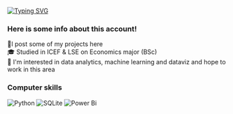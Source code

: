 [![Typing SVG](https://readme-typing-svg.herokuapp.com?font=Fira+Code&pause=1000&random=false&width=435&lines=Hi,+my+name+is+Ilya+Melkov)](https://git.io/typing-svg)


### Here is some info about this account!
🎯I post some of my projects here <br/>
🎓 Studied in ICEF & LSE on Economics major (BSc) <br/>
📍 I'm interested in data analytics, machine learning and dataviz and hope to work in this area<br/>


### Computer skills
![Python](https://img.shields.io/badge/python-3670A0?style=for-the-badge&logo=python&logoColor=ffdd54)
![SQLite](https://img.shields.io/badge/sqlite-%2307405e.svg?style=for-the-badge&logo=sqlite&logoColor=white)
![Power Bi](https://img.shields.io/badge/power_bi-F2C811?style=for-the-badge&logo=powerbi&logoColor=black)

     

<!--
**ilyamelkov/ilyamelkov** is a ✨ _special_ ✨ repository because its `README.md` (this file) appears on your GitHub profile.

Here are some ideas to get you started:

- 🔭 I’m currently working on ...
- 🌱 I’m currently learning ...
- 👯 I’m looking to collaborate on ...
- 🤔 I’m looking for help with ...
- 💬 Ask me about ...
- 📫 How to reach me: ...
- 😄 Pronouns: ...
- ⚡ Fun fact: ...
-->
